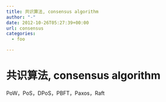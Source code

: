 ```yaml
---
title: 共识算法, consensus algorithm
author: "-"
date: 2012-10-26T05:27:39+00:00
url: consensus
categories:
  - foo

---
```

# 共识算法, consensus algorithm
PoW，PoS，DPoS，PBFT，Paxos，Raft 